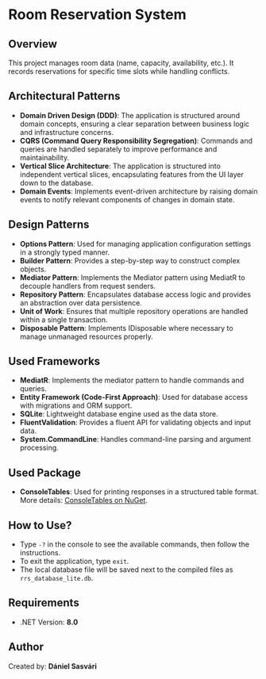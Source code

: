 # Room Reservation System

## Overview
This project manages room data (name, capacity, availability, etc.). It records reservations for specific time slots while handling conflicts.

## Architectural Patterns
- **Domain Driven Design (DDD)**: The application is structured around domain concepts, ensuring a clear separation between business logic and infrastructure concerns.
- **CQRS (Command Query Responsibility Segregation)**: Commands and queries are handled separately to improve performance and maintainability.
- **Vertical Slice Architecture**: The application is structured into independent vertical slices, encapsulating features from the UI layer down to the database.
- **Domain Events**: Implements event-driven architecture by raising domain events to notify relevant components of changes in domain state.

## Design Patterns
- **Options Pattern**: Used for managing application configuration settings in a strongly typed manner.
- **Builder Pattern**: Provides a step-by-step way to construct complex objects.
- **Mediator Pattern**: Implements the Mediator pattern using MediatR to decouple handlers from request senders.
- **Repository Pattern**: Encapsulates database access logic and provides an abstraction over data persistence.
- **Unit of Work**: Ensures that multiple repository operations are handled within a single transaction.
- **Disposable Pattern**: Implements IDisposable where necessary to manage unmanaged resources properly.

## Used Frameworks
- **MediatR**: Implements the mediator pattern to handle commands and queries.
- **Entity Framework (Code-First Approach)**: Used for database access with migrations and ORM support.
- **SQLite**: Lightweight database engine used as the data store.
- **FluentValidation**: Provides a fluent API for validating objects and input data.
- **System.CommandLine**: Handles command-line parsing and argument processing.

## Used Package
- **ConsoleTables**: Used for printing responses in a structured table format. More details: [ConsoleTables on NuGet](https://www.nuget.org/packages/ConsoleTables/).

## How to Use?
- Type `-?` in the console to see the available commands, then follow the instructions.
- To exit the application, type `exit`.
- The local database file will be saved next to the compiled files as `rrs_database_lite.db`.

## Requirements
- .NET Version: **8.0**

## Author
Created by: **Dániel Sasvári**

